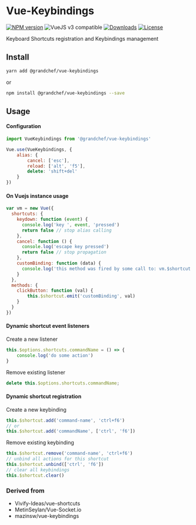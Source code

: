 # Vue-Keybindings

[![NPM version](https://img.shields.io/npm/v/@grandchef/vue-keybindings.svg)](https://www.npmjs.com/package/@grandchef/vue-keybindings)
![VueJS v3 compatible](https://img.shields.io/badge/Vuejs%203-compatible-green.svg)
<a href="https://www.npmjs.com/package/@grandchef/vue-keybindings"><img src="https://img.shields.io/npm/dt/@grandchef/vue-keybindings.svg" alt="Downloads"></a>
<a href="https://www.npmjs.com/package/@grandchef/vue-keybindings"><img src="https://img.shields.io/npm/l/@grandchef/vue-keybindings.svg" alt="License"></a>

Keyboard Shortcuts registration and Keybindings management

## Install

``` bash
yarn add @grandchef/vue-keybindings
```

or

``` bash
npm install @grandchef/vue-keybindings --save
```

## Usage
#### Configuration
``` js
import VueKeybindings from '@grandchef/vue-keybindings'

Vue.use(VueKeybindings, {
    alias: {
        cancel: ['esc'],
        reload: ['alt', 'f5'],
        delete: 'shift+del'
    }
})
```

#### On Vuejs instance usage
``` js
var vm = new Vue({
  shortcuts: {
    keydown: function (event) {
      console.log('key ', event, 'pressed')
      return false // stop alias calling
    },
    cancel: function () {
      console.log('escape key pressed')
      return false // stop propagation
    },
    customBinding: function (data) {
      console.log('this method was fired by some call to: vm.$shortcut.emit("customBinding", data)')
    }
  },
  methods: {
    clickButton: function (val) {
        this.$shortcut.emit('customBinding', val)
    }
  }
})
```

#### Dynamic shortcut event listeners
Create a new listener
``` js
this.$options.shortcuts.commandName = () => {
    console.log('do some action')
}
```
Remove existing listener
``` js
delete this.$options.shortcuts.commandName;
```

#### Dynamic shortcut registration
Create a new keybinding
``` js
this.$shortcut.add('command-name', 'ctrl+f6')
// or
this.$shortcut.add('commandName', ['ctrl', 'f6'])
```
Remove existing keybinding
``` js
this.$shortcut.remove('command-name', 'ctrl+f6')
// unbind all actions for this shortcut
this.$shortcut.unbind(['ctrl', 'f6'])
// clear all keybindings
this.$shortcut.clear()
```

### Derived from
- Vivify-Ideas/vue-shortcuts
- MetinSeylan/Vue-Socket.io
- mazinsw/vue-keybindings
